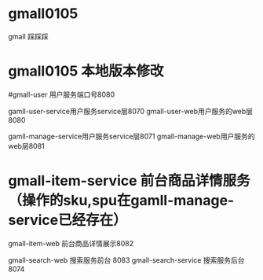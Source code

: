# gmall0105
gmall  踩踩踩

# gmall0105 本地版本修改

#gmall-user 用户服务端口号8080

gamll-user-service用户服务service层8070
gmall-user-web用户服务的web层8080

gamll-manage-service用户服务service层8071
gmall-manage-web用户服务的web层8081

# gmall-item-service 前台商品详情服务 （操作的sku,spu在gamll-manage-service已经存在）
gmall-item-web 前台商品详情展示8082

gmall-search-web 搜索服务前台 8083
gmall-search-service 搜索服务后台8074
